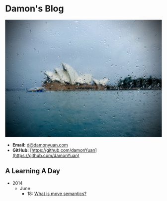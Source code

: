 # Damon's Blog

![@ Opera House in the Rain 240208](.gitbook/assets/opera-house.jpg "@ Opera House in the Rain 240208")

- **Email:** [d@damonyuan.com](mailto:d@damonyuan.com)
- **GitHub:** [https://github.com/damonYuan](https://github.com/damonYuan)

## A Learning A Day

- 2014
  - June
    - 18: [What is move semantics?](https://stackoverflow.com/questions/3106110/what-is-move-semantics)